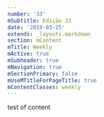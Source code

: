 ```yaml
---
number: '33'
mSubtitle: Edição 33
date: '2019-03-25'
extends: _layouts.markdown
section: mContent
mTitle: Weekly
mActive: true
mSubheader: true
mNavigation: true
mSectionPrimary: false
mUseMTitleForPageTitle: true
mContentClasses: weekly
---
```

test of content
